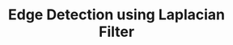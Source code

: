 ---
title: Edge Detection using Laplacian Filter
tags: [Computer Vision, Machine Learning, OG]
style: fill
color: dark
description: Laplacian Filter (also known as Laplacian over Gaussian Filter (LoG)), in Machine Learning, is a convolution filter used in the convolution layer to detect edges in input. 
external_url: https://iq.opengenus.org/laplacian-filter/
---